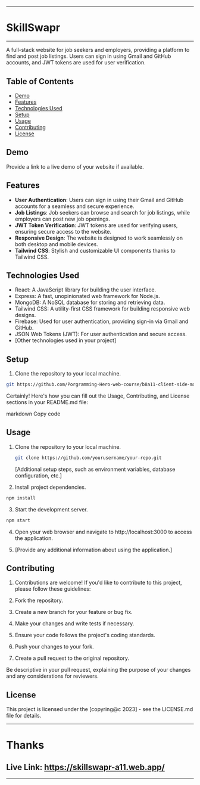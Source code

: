 #

---

# SkillSwapr

---

A full-stack website for job seekers and employers, providing a platform to find and post job listings. Users can sign in using Gmail and GitHub accounts, and JWT tokens are used for user verification.

## Table of Contents

- [Demo](#demo)
- [Features](#features)
- [Technologies Used](#technologies-used)
- [Setup](#setup)
- [Usage](#usage)
- [Contributing](#contributing)
- [License](#license)

## Demo

Provide a link to a live demo of your website if available.

## Features

- **User Authentication**: Users can sign in using their Gmail and GitHub accounts for a seamless and secure experience.
- **Job Listings**: Job seekers can browse and search for job listings, while employers can post new job openings.
- **JWT Token Verification**: JWT tokens are used for verifying users, ensuring secure access to the website.
- **Responsive Design**: The website is designed to work seamlessly on both desktop and mobile devices.
- **Tailwind CSS**: Stylish and customizable UI components thanks to Tailwind CSS.

## Technologies Used

- React: A JavaScript library for building the user interface.
- Express: A fast, unopinionated web framework for Node.js.
- MongoDB: A NoSQL database for storing and retrieving data.
- Tailwind CSS: A utility-first CSS framework for building responsive web designs.
- Firebase: Used for user authentication, providing sign-in via Gmail and GitHub.
- JSON Web Tokens (JWT): For user authentication and secure access.
- [Other technologies used in your project]

## Setup

1. Clone the repository to your local machine.

```bash
git https://github.com/Porgramming-Hero-web-course/b8a11-client-side-mahfuj80
```

Certainly! Here's how you can fill out the Usage, Contributing, and License sections in your README.md file:

markdown
Copy code

## Usage

1. Clone the repository to your local machine.

   ```bash
   git clone https://github.com/yourusername/your-repo.git

   ```

   [Additional setup steps, such as environment variables, database configuration, etc.]

2. Install project dependencies.

```bash
npm install
```

3. Start the development server.

```bash
npm start
```

4. Open your web browser and navigate to http://localhost:3000 to access the application.

5. [Provide any additional information about using the application.]

## Contributing

1. Contributions are welcome! If you'd like to contribute to this project, please follow these guidelines:

2. Fork the repository.

3. Create a new branch for your feature or bug fix.

4. Make your changes and write tests if necessary.

5. Ensure your code follows the project's coding standards.

6. Push your changes to your fork.

7. Create a pull request to the original repository.

Be descriptive in your pull request, explaining the purpose of your changes and any considerations for reviewers.

## License

This project is licensed under the [copyring@c 2023] - see the LICENSE.md file for details.

---

# Thanks

## Live Link: https://skillswapr-a11.web.app/

---
